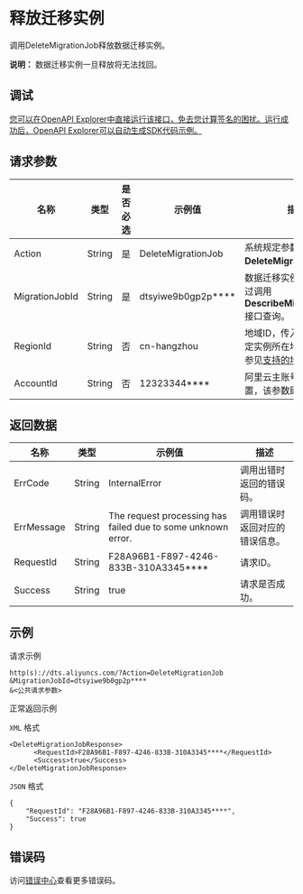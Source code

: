 # 释放迁移实例

调用DeleteMigrationJob释放数据迁移实例。

**说明：** 数据迁移实例一旦释放将无法找回。

## 调试

[您可以在OpenAPI Explorer中直接运行该接口，免去您计算签名的困扰。运行成功后，OpenAPI Explorer可以自动生成SDK代码示例。](https://api.aliyun.com/#product=Dts&api=DeleteMigrationJob&type=RPC&version=2020-01-01)

## 请求参数

|名称|类型|是否必选|示例值|描述|
|--|--|----|---|--|
|Action|String|是|DeleteMigrationJob|系统规定参数，取值：**DeleteMigrationJob**。 |
|MigrationJobId|String|是|dtsyiwe9b0gp2p\*\*\*\*|数据迁移实例ID，可以通过调用**DescribeMigrationJobs**接口查询。 |
|RegionId|String|否|cn-hangzhou|地域ID，传入本参数来指定实例所在地域，详情请参见[支持的地域列表](~141033~)。 |
|AccountId|String|否|12323344\*\*\*\*|阿里云主账号ID，无需设置，该参数即将下线。 |

## 返回数据

|名称|类型|示例值|描述|
|--|--|---|--|
|ErrCode|String|InternalError|调用出错时返回的错误码。 |
|ErrMessage|String|The request processing has failed due to some unknown error.|调用错误时返回对应的错误信息。 |
|RequestId|String|F28A96B1-F897-4246-833B-310A3345\*\*\*\*|请求ID。 |
|Success|String|true|请求是否成功。 |

## 示例

请求示例

```
http(s)://dts.aliyuncs.com/?Action=DeleteMigrationJob
&MigrationJobId=dtsyiwe9b0gp2p****
&<公共请求参数>
```

正常返回示例

`XML` 格式

```
<DeleteMigrationJobResponse>
      <RequestId>F28A96B1-F897-4246-833B-310A3345****</RequestId>
      <Success>true</Success>
</DeleteMigrationJobResponse>
```

`JSON` 格式

```
{
	"RequestId": "F28A96B1-F897-4246-833B-310A3345****",
	"Success": true
}
```

## 错误码

访问[错误中心](https://error-center.aliyun.com/status/product/Dts)查看更多错误码。

